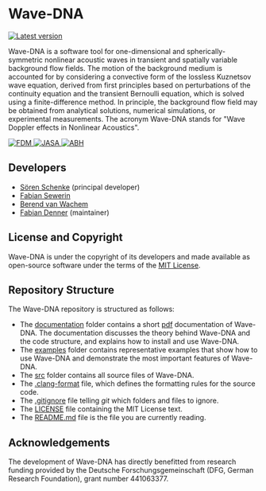 # Wave-DNA
<p align="left">
  <a href="https://doi.org/10.5281/zenodo.8229898">
    <img src="https://img.shields.io/badge/DOI-10.5281/zenodo.8229898-blue" alt="Latest version">
  </a>
</p>
Wave-DNA is a software tool for one-dimensional and spherically-symmetric nonlinear acoustic waves in transient and spatially variable background flow fields. The motion of the background medium is accounted for by considering a convective form of the lossless Kuznetsov wave equation, derived from first principles based on perturbations of the continuity equation and the transient Bernoulli equation, which is solved using a finite-difference method. In principle, the background flow field may be obtained from analytical solutions, numerical simulations, or experimental measurements. The acronym Wave-DNA stands for "Wave Doppler effects in Nonlinear Acoustics".

<p align="left">
  <a href="https://doi.org/10.1016/j.jsv.2022.116814">
    <img src="https://img.shields.io/badge/Finite--difference_method-green" alt="FDM">
  </a>
  <a href="https://doi.org/10.1121/10.0020561">
    <img src="https://img.shields.io/badge/Convective_Kuznetsov_equation-green" alt="JASA">
  </a>
  <a href="https://doi.org/10.1063/5.0106145">
    <img src="https://img.shields.io/badge/Acoustic_black_hole_analogue-green" alt="ABH">
  </a>
</p>

## Developers
- [Sören Schenke](mailto:soeren.schenke@ovgu.de) (principal developer)
- [Fabian Sewerin](mailto:fabian.sewerin@ovgu.de)
- [Berend van Wachem](mailto:berend.vanwachem@ovgu.de)
- [Fabian Denner](mailto:fabian.denner@polymtl.ca) (maintainer)

## License and Copyright
Wave-DNA is under the copyright of its developers and made available as open-source software under the terms of the [MIT License](LICENSE).

## Repository Structure
The Wave-DNA repository is structured as follows:
- The [documentation](/documentation/) folder contains a short [pdf](/documentation/WaveDNA-Documentation.pdf) documentation of Wave-DNA. The documentation discusses the theory behind Wave-DNA and the code structure, and explains how to install and use Wave-DNA.
- The [examples](/examples/) folder contains representative examples that show how to use Wave-DNA and demonstrate the most important features of Wave-DNA. 
- The [src](/src/) folder contains all source files of Wave-DNA.
- The [.clang-format](.clang-format) file, which defines the formatting rules for the source code.
- The [.gitignore](.gitignore) file telling _git_ which folders and files to ignore.
- The [LICENSE](LICENSE) file containing the MIT License text.
- The [README.md](README.md) file is the file you are currently reading.

## Acknowledgements
The development of Wave-DNA has directly benefitted from research funding provided by the Deutsche Forschungsgemeinschaft (DFG, German Research Foundation), grant number 441063377.
